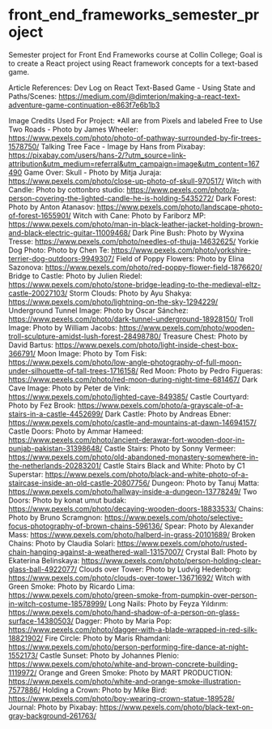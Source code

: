 # front_end_frameworks_semester_project
Semester project for Front End Frameworks course at Collin College; Goal is to create a React project using React framework concepts for a text-based game.

Article References:
    Dev Log on React Text-Based Game - Using State and Paths/Scenes: https://medium.com/@dimterion/making-a-react-text-adventure-game-continuation-e863f7e6b1b3

Image Credits Used For Project:
    *All are from Pixels and labeled Free to Use
    Two Roads - Photo by James Wheeler: https://www.pexels.com/photo/photo-of-pathway-surrounded-by-fir-trees-1578750/
    Talking Tree Face - Image by Hans from Pixabay: https://pixabay.com/users/hans-2/?utm_source=link-attribution&utm_medium=referral&utm_campaign=image&utm_content=167490
    Game Over: Skull - Photo by Mitja Juraja: https://www.pexels.com/photo/close-up-photo-of-skull-970517/
    Witch with Candle: Photo by cottonbro studio: https://www.pexels.com/photo/a-person-covering-the-lighted-candle-he-is-holding-5435272/
    Dark Forest: Photo by Anton Atanasov: https://www.pexels.com/photo/landscape-photo-of-forest-1655901/
    Witch with Cane: Photo by Fariborz MP: https://www.pexels.com/photo/man-in-black-leather-jacket-holding-brown-and-black-electric-guitar-11009468/
    Dark Pine Bush: Photo by Wyxina Tresse: https://www.pexels.com/photo/needles-of-thuja-14632625/
    Yorkie Dog Photo: Photo by Chen Te: https://www.pexels.com/photo/yorkshire-terrier-dog-outdoors-9949307/
    Field of Poppy Flowers: Photo by Elina Sazonova: https://www.pexels.com/photo/red-poppy-flower-field-1876620/
    Bridge to Castle: Photo by Julien Riedel: https://www.pexels.com/photo/stone-bridge-leading-to-the-medieval-eltz-castle-20027103/
    Storm Clouds: Photo by Ayu Shakya: https://www.pexels.com/photo/lightning-on-the-sky-1294229/
    Underground Tunnel Image: Photo by Oscar Sánchez: https://www.pexels.com/photo/dark-tunnel-underground-18928150/
    Troll Image: Photo by William Jacobs: https://www.pexels.com/photo/wooden-troll-sculpture-amidst-lush-forest-28498780/
    Treasure Chest: Photo by David Bartus: https://www.pexels.com/photo/light-inside-chest-box-366791/
    Moon Image: Photo by Tom Fisk: https://www.pexels.com/photo/low-angle-photography-of-full-moon-under-silhouette-of-tall-trees-1716158/
    Red Moon: Photo by Pedro Figueras: https://www.pexels.com/photo/red-moon-during-night-time-681467/
    Dark Cave Image: Photo by Peter de Vink: https://www.pexels.com/photo/lighted-cave-849385/
    Castle Courtyard: Photo by Fez Brook: https://www.pexels.com/photo/a-grayscale-of-a-stairs-in-a-castle-4452699/
    Dark Castle: Photo by Andreas Ebner: https://www.pexels.com/photo/castle-and-mountains-at-dawn-14694157/
    Castle Doors: Photo by Ammar Hameed: https://www.pexels.com/photo/ancient-derawar-fort-wooden-door-in-punjab-pakistan-31398648/
    Castle Stairs: Photo by Sonny Vermeer: https://www.pexels.com/photo/old-abandoned-monastery-somewhere-in-the-netherlands-20283201/
    Castle Stairs Black and White: Photo by C1 Superstar: https://www.pexels.com/photo/black-and-white-photo-of-a-staircase-inside-an-old-castle-20807756/
    Dungeon: Photo by Tanuj Matta: https://www.pexels.com/photo/hallway-inside-a-dungeon-13778249/
    Two Doors: Photo by konat umut budak: https://www.pexels.com/photo/decaying-wooden-doors-18833533/
    Chains: Photo by Bruno Scramgnon: https://www.pexels.com/photo/selective-focus-photography-of-brown-chains-596136/
    Spear: Photo by Alexander Mass: https://www.pexels.com/photo/halberd-in-grass-20101689/
    Broken Chains: Photo by Claudia Solari: https://www.pexels.com/photo/rusted-chain-hanging-against-a-weathered-wall-13157007/
    Crystal Ball: Photo by Ekaterina Belinskaya: https://www.pexels.com/photo/person-holding-clear-glass-ball-4922077/
    Clouds over Tower: Photo by Ludvig Hedenborg: https://www.pexels.com/photo/clouds-over-tower-13671692/
    Witch with Green Smoke: Photo by Ricardo Lima: https://www.pexels.com/photo/green-smoke-from-pumpkin-over-person-in-witch-costume-18578999/
    Long Nails: Photo by Feyza Yıldırım: https://www.pexels.com/photo/hand-shadow-of-a-person-on-glass-surface-14380503/
    Dagger: Photo by Maria Pop: https://www.pexels.com/photo/dagger-with-a-blade-wrapped-in-red-silk-18821902/
    Fire Circle: Photo by Maris Rhamdani: https://www.pexels.com/photo/person-performing-fire-dance-at-night-1552173/
    Castle Sunset: Photo by Johannes Plenio: https://www.pexels.com/photo/white-and-brown-concrete-building-1119972/
    Orange and Green Smoke: Photo by MART  PRODUCTION: https://www.pexels.com/photo/white-and-orange-smoke-illustration-7577886/
    Holding a Crown: Photo by Mike Bird: https://www.pexels.com/photo/boy-wearing-crown-statue-189528/
    Journal: Photo by Pixabay: https://www.pexels.com/photo/black-text-on-gray-background-261763/
